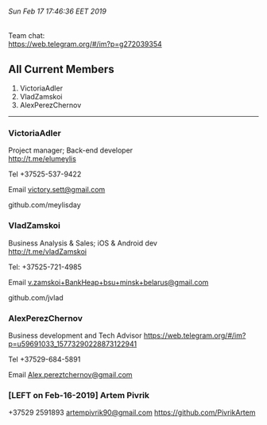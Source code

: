 ###### Sun Feb 17 17:46:36 EET 2019

Team chat:  
https://web.telegram.org/#/im?p=g272039354

## All Current Members
1. VictoriaAdler
2. VladZamskoi
3. AlexPerezChernov

------------------------

### VictoriaAdler
Project manager; Back-end developer  
http://t.me/elumeylis  

Tel
+37525-537-9422

Email
victory.sett@gmail.com

github.com/meylisday  



### VladZamskoi  
Business Analysis & Sales; iOS & Android dev  
http://t.me/vladZamskoi

Tel:
+37525-721-4985

Email
v.zamskoi+BankHeap+bsu+minsk+belarus@gmail.com

github.com/jvlad


### AlexPerezChernov
Business development and Tech Advisor
https://web.telegram.org/#/im?p=u59691033_15773290228873122941

Tel
+37529-684-5891

Email
Alex.pereztchernov@gmail.com


### [LEFT on Feb-16-2019] Artem Pivrik
+37529 2591893
artempivrik90@gmail.com
https://github.com/PivrikArtem  


